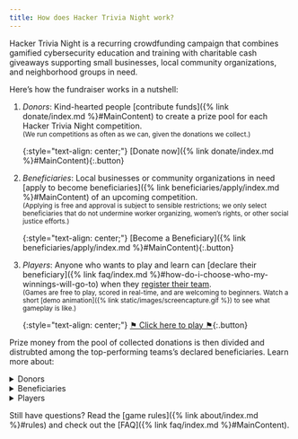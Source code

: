 ```yaml
---
title: How does Hacker Trivia Night work?
---
```


Hacker Trivia Night is a recurring crowdfunding campaign that combines gamified cybersecurity education and training with charitable cash giveaways supporting small businesses, local community organizations, and neighborhood groups in need.

Here&rsquo;s how the fundraiser works in a nutshell:

1. *Donors*: Kind-hearted people [contribute funds]({% link donate/index.md %}#MainContent) to create a prize pool for each Hacker Trivia Night competition.  
    <small>(We run competitions as often as we can, given the donations we collect.)</small>

    {:style="text-align: center;"}
    [Donate now]({% link donate/index.md %}#MainContent){:.button}
1. *Beneficiaries*: Local businesses or community organizations in need [apply to become beneficiaries]({% link beneficiaries/apply/index.md %}#MainContent) of an upcoming competition.  
    <small>(Applying is free and approval is subject to sensible restrictions; we only select beneficiaries that do not undermine worker organizing, women&rsquo;s rights, or other social justice efforts.)</small>

    {:style="text-align: center;"}
    [Become a Beneficiary]({% link beneficiaries/apply/index.md %}#MainContent){:.button}
1. *Players*: Anyone who wants to play and learn can [declare their beneficiary]({% link faq/index.md %}#how-do-i-choose-who-my-winnings-will-go-to) when they [register their team](https://ctf.techlearningcollective.com/index.php?page=registration).  
    <small>(Games are free to play, scored in real-time, and are welcoming to beginners. Watch a short [demo animation]({% link static/images/screencapture.gif %}) to see what gameplay is like.)</small>

    {:style="text-align: center;"}
    [⚑ Click here to play ⚑](https://ctf.techlearningcollective.com/){:.button}

Prize money from the pool of collected donations is then divided and distrubted among the top-performing teams&rsquo;s declared beneficiaries. Learn more about:

<details markdown="1">
<summary><span>Donors</span></summary>

Anyone who can afford to do so is encourage to [donate]({% link donate/index.md %}#MainContent) to the Hacker Trivia Night prize pool that will go to support the campaign&rsquo;s beneficiaries.

{:style="text-align: center;"}
[Donate now]({% link donate/index.md %}#MainContent){:.button}

1. [Donating]({% link donate/index.md %}#MainContent) via well-known payment platforms like PayPal makes the donation process secure, easy, and reliable.
    * We never get access to your payment information so there is no risk we can ever lose control of it.
    * PayPal fees are lower than many crowdfunding platforms, so more money ends up in the hands of beneficiaries.
1. Watch the prize pool grow as more good samaritans such as your friends, neighbors, and community members donate.
    * We publish real-time updates about collected donations received and payouts sent to beneficiaries to ensure funds are managed in a trusted, transparent manner. [Learn more]({% link donate/index.md %}).
1. Optionally, play in the [next game]({% link index.md %}#next-event) for a fun, engaging way to level-up your cybersecurity skillz while helping get money to local organizations in need!

{:style="text-align: center;"}
[Donate now]({% link donate/index.md %}#MainContent){:.button}

</details><!-- Donors -->

<details markdown="1">
<summary><span>Beneficiaries</span></summary>

Beneficiaries are groups or organizations who are doing awesome things. Our definition of &ldquo;awesome&rdquo; is quite loose; beneficiaries can be any local businesses, non-profit group, or other organization that has registered with us and that we believe shares our pro-social values. Not sure if you qualify? Don&rsquo;t stress! [Applying]({% link beneficiaries/apply/index.md %}#MainContent) is free.

{:style="text-align: center;"}
[Become a Beneficiary]({% link beneficiaries/apply/index.md %}#MainContent){:.button}

Here&rsquo;s how to get money by participating in Hacker Trivia Night:

1. [Apply]({% link beneficiaries/apply/index.md %}#MainContent) to become a Hacker Trivia Night beneficiary.
    * We require beneficiaries to register in order to ensure that donated funds go to those for whom the support is intended.
    * You can submit your application at any time, regardless of the current game&rsquo;s theme or status.
    * Applications are processed in batches, so you may not hear from us immediately. Please be patient!
1. Respond as quickly as you can to any additional inquiries we have during the confirmation process.
    * We will eventually need more information than we ask for initially, such as payout information.  
        <small>(We only maintain payout information for confirmed beneficiaries, not all applicants.)</small>
1. Inform your community via email, social media, and word-of-mouth that you are participating in Hacker Trivia Night when you are selected.
    * Hacker Trivia Night competitions are typically themed, so you will most likely be selected as a beneficiary in a group with similar types of beneficiaries.
1. Enlist champions to form teams to compete on your behalf.
    * Players must [declare their beneficiary]({% link faq/index.md %}#how-do-i-choose-who-my-winnings-will-go-to) when they register their teams.
    * You may also compete on your behalf!
1. Collect prize money after the game if any teams competing on your behalf have won.
    * The exact amount depends on the donations received from donors and the results of the game, of course.

{:style="text-align: center;"}
[Become a Beneficiary]({% link beneficiaries/apply/index.md %}#MainContent){:.button}

</details><!-- Beneficiaries  -->

<details markdown="1">
<summary><span>Players</span></summary>

Beginners (&ldquo;newbies&rdquo;) are welcome and encouraged to play! You can&rsquo;t be l33t if you don&rsquo;t try! If you&rsquo;re looking to level up your hacking skills, visit [TechLearningCollective.com](https://techlearningcollective.com/) to learn how you can participate in our next computer security training workshop.

Here&rsquo;s how to win money for your chosen beneficiary:

1. [Register](https://ctf.techlearningcollective.com/index.php?page=registration) on our game website:
    * Enter your name and an email address to identify yourself.
    * Form a team with others by entering additional names and email addresses when you register.  
        <small>(You can play by yourself making a team of one player.)</small>
    * Choose a team name, password, and emblem.  
        <small>(Give your team password to your teammates. Your teammates can then join you by logging in using the team name and the team password.)</small>
1. [Declare a beneficiary]({% link faq/index.md %}#how-do-i-choose-who-my-winnings-will-go-to) when you register so that your earnings are donated to the group you want to support:
    * To declare a beneficiary, include one &ldquo;player&rdquo; account bearing your beneficiary&rsquo;s name and email address. *Double-check your spelling!*  
        <small>(You can declare more than one beneficiary, in which case your portion of any winnings will be evenly split among the beneficiaries you declared.)</small>
1. Earn points by working with your teammates to find answers to the &ldquo;hacker trivia&rdquo; questions and solutions to the challenge puzzles:
    * Consider setting up a private chat room or video conference with your teammates ahead of time so that you can collaborate more effectively and earn more points faster.  
        <small>We recommend [Jitsi Meet](https://meet.jit.si/) (or any of these [additional Jitsi Meet instances](https://framatalk.org/accueil/en/info/)).</small>
1. Compete against the other teams to score more points faster than they do before the game clock counts down to zero.
    * You can sometimes earn bonus points simply by being the first team to solve a particular challenge.
    * Harder challenges are worth more points, but don&rsquo;t let another team overtake you simply by solving many easier challenges as you grind away on a difficult task! 
    * You can pay for hints with points you&rsquo;ve earned from solving previous challenges, but be mindful not to pay for more hints than you can afford!
1. You win if your team has the most points when the game clock hits zero.
    * Winning teams earn their declared beneficiaries prizes in the form of cash donations.
    * In the case of a tied score, the team with the most correct answers wins.  
    <small>(If multiple teams are still tied, the team who answered those questions correctly the fastest will be declared the winner.)</small>

Ready to hack for great justice?

{:style="text-align: center"}
[⚑ Click here to play ⚑](https://ctf.techlearningcollective.com/){:.button}

</details><!-- Players -->

Still have questions? Read the [game rules]({% link about/index.md %}#rules) and check out the [FAQ]({% link faq/index.md %}#MainContent).
